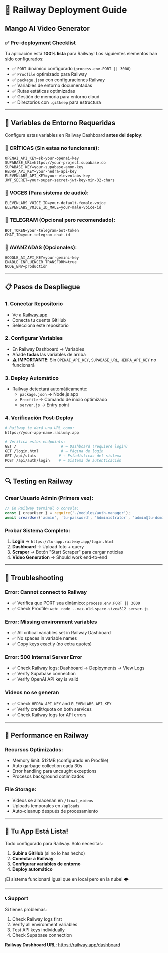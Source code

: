 # 🚀 Railway Deployment Guide
## Mango AI Video Generator

### ✅ Pre-deployment Checklist

Tu aplicación está **100% lista** para Railway! Los siguientes elementos han sido configurados:

- ✅ `PORT` dinámico configurado (`process.env.PORT || 3000`)
- ✅ `Procfile` optimizado para Railway
- ✅ `package.json` con configuraciones Railway
- ✅ Variables de entorno documentadas
- ✅ Rutas estáticas optimizadas
- ✅ Gestión de memoria para entorno cloud
- ✅ Directorios con `.gitkeep` para estructura

---

## 🔧 Variables de Entorno Requeridas

Configura estas variables en Railway Dashboard **antes del deploy**:

### 🚨 **CRÍTICAS** (Sin estas no funcionará):
```env
OPENAI_API_KEY=sk-your-openai-key
SUPABASE_URL=https://your-project.supabase.co
SUPABASE_KEY=your-supabase-anon-key
HEDRA_API_KEY=your-hedra-api-key
ELEVENLABS_API_KEY=your-elevenlabs-key
JWT_SECRET=your-super-secret-jwt-key-min-32-chars
```

### 📢 **VOCES** (Para sistema de audio):
```env
ELEVENLABS_VOICE_ID=your-default-female-voice
ELEVENLABS_VOICE_ID_MALE=your-male-voice-id
```

### 🤖 **TELEGRAM** (Opcional pero recomendado):
```env
BOT_TOKEN=your-telegram-bot-token
CHAT_ID=your-telegram-chat-id
```

### 🎨 **AVANZADAS** (Opcionales):
```env
GOOGLE_AI_API_KEY=your-gemini-key
ENABLE_INFLUENCER_TRANSFORM=true
NODE_ENV=production
```

---

## 📋 Pasos de Despliegue

### 1. **Conectar Repositorio**
- Ve a [Railway.app](https://railway.app)
- Conecta tu cuenta GitHub
- Selecciona este repositorio

### 2. **Configurar Variables**
- En Railway Dashboard → Variables
- Añade **todas** las variables de arriba
- ⚠️ **IMPORTANTE**: Sin `OPENAI_API_KEY`, `SUPABASE_URL`, `HEDRA_API_KEY` no funcionará

### 3. **Deploy Automático**
- Railway detectará automáticamente:
  - `package.json` → Node.js app
  - `Procfile` → Comando de inicio optimizado
  - `server.js` → Entry point

### 4. **Verificación Post-Deploy**
```bash
# Railway te dará una URL como:
https://your-app-name.railway.app

# Verifica estos endpoints:
GET /                    # → Dashboard (requiere login)
GET /login.html          # → Página de login
GET /api/stats          # → Estadísticas del sistema
POST /api/auth/login    # → Sistema de autenticación
```

---

## 🔍 Testing en Railway

### **Crear Usuario Admin** (Primera vez):
```javascript
// En Railway terminal o consola:
const { crearUser } = require('./modules/auth-manager');
await crearUser('admin', 'tu-password', 'Administrator', 'admin@tu-dominio.com', 'admin');
```

### **Probar Sistema Completo**:
1. **Login** → `https://tu-app.railway.app/login.html`
2. **Dashboard** → Upload foto + query
3. **Scraper** → Botón "Start Scraper" para cargar noticias
4. **Video Generation** → Should work end-to-end

---

## 🚨 Troubleshooting

### **Error: Cannot connect to Railway**
- ✅ Verifica que PORT sea dinámico: `process.env.PORT || 3000`
- ✅ Check Procfile: `web: node --max-old-space-size=512 server.js`

### **Error: Missing environment variables**
- ✅ All critical variables set in Railway Dashboard
- ✅ No spaces in variable names
- ✅ Copy keys exactly (no extra quotes)

### **Error: 500 Internal Server Error**
- ✅ Check Railway logs: Dashboard → Deployments → View Logs
- ✅ Verify Supabase connection
- ✅ Verify OpenAI API key is valid

### **Videos no se generan**
- ✅ Check `HEDRA_API_KEY` and `ELEVENLABS_API_KEY`
- ✅ Verify credit/quota on both services
- ✅ Check Railway logs for API errors

---

## 🎯 Performance en Railway

### **Recursos Optimizados**:
- Memory limit: 512MB (configurado en Procfile)
- Auto garbage collection cada 30s
- Error handling para uncaught exceptions
- Procesos background optimizados

### **File Storage**:
- Videos se almacenan en `/final_videos`
- Uploads temporales en `/uploads`
- Auto-cleanup después de procesamiento

---

## 🚀 Tu App Está Lista!

Todo configurado para Railway. Solo necesitas:

1. **Subir a GitHub** (si no lo has hecho)
2. **Conectar a Railway**
3. **Configurar variables de entorno**
4. **Deploy automático**

¡El sistema funcionará igual que en local pero en la nube! 🌩️

---

### 📞 Support

Si tienes problemas:
1. Check Railway logs first
2. Verify all environment variables
3. Test API keys individually
4. Check Supabase connection

**Railway Dashboard URL**: https://railway.app/dashboard